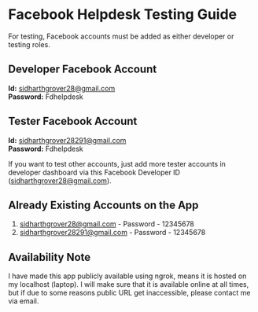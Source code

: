 # Facebook Helpdesk Testing Guide

For testing, Facebook accounts must be added as either developer or testing roles.

## Developer Facebook Account

**Id:** sidharthgrover28@gmail.com  
**Password:** Fdhelpdesk

## Tester Facebook Account

**Id:** sidharthgrover28291@gmail.com  
**Password:** Fdhelpdesk

If you want to test other accounts, just add more tester accounts in developer dashboard via this Facebook Developer ID (sidharthgrover28@gmail.com).

## Already Existing Accounts on the App

1. sidharthgrover28@gmail.com - Password - 12345678
2. sidharthgrover28291@gmail.com - Password - 12345678

## Availability Note

I have made this app publicly available using ngrok, means it is hosted on my localhost (laptop). I will make sure that it is available online at all times, but if due to some reasons public URL get inaccessible, please contact me via email.